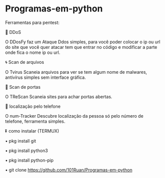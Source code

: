 # Programas-em-python
Ferramentas para pentest:

🏧 DDoS

O DDosFy faz um Ataque Ddos simples, para você poder colocar o ip ou url do site que você quer atacar tem que entrar no código e modificar a parte onde fica o nome ip ou url.

🌀 Scan de arquivos

O Tvirus Scaneia arquivos para ver se tem algum nome de malwares, antivírus simples sem interface gráfica.

🚪 Scan de portas

O TReScan Scaneia sites para achar portas abertas.

📱 localização pelo telefone

O num-Tracker Descubre localização da pessoa só pelo número de telefone, ferramenta simples.

⏬ como instalar (TERMUX)

• pkg install git

• pkg install python3

• pkg install python-pip

• git clone https://github.com/101Ruan/Programas-em-python

